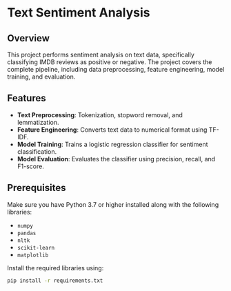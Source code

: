 # Text Sentiment Analysis

## Overview
This project performs sentiment analysis on text data, specifically classifying IMDB reviews as positive or negative. The project covers the complete pipeline, including data preprocessing, feature engineering, model training, and evaluation.

## Features
- **Text Preprocessing**: Tokenization, stopword removal, and lemmatization.
- **Feature Engineering**: Converts text data to numerical format using TF-IDF.
- **Model Training**: Trains a logistic regression classifier for sentiment classification.
- **Model Evaluation**: Evaluates the classifier using precision, recall, and F1-score.

## Prerequisites
Make sure you have Python 3.7 or higher installed along with the following libraries:
- `numpy`
- `pandas`
- `nltk`
- `scikit-learn`
- `matplotlib`

Install the required libraries using:
```bash
pip install -r requirements.txt
